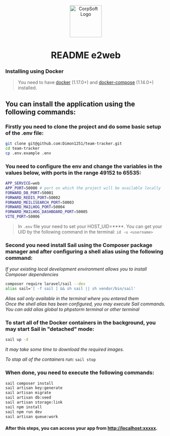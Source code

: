 <div align="center">
<img src="https://avatars1.githubusercontent.com/u/33844443" height="100px" alt="CorpSoft Logo">
    <h1 align="center">README e2web</h1>
</div>

### Installing using Docker


> You need to have [docker](http://www.docker.com) (1.17.0+) and
[docker-compose](https://docs.docker.com/compose/install/) (1.14.0+) installed.

## You can install the application using the following commands:

### Firstly you need to clone the project and do some basic setup of the .env file:

```sh
git clone git@github.com:Dimon1251/team-tracker.git
cd team-tracker
cp .env.example .env
```

### You need to configure the env and change the variables in the values below, with ports in the range 49152 to 65535:
```sh
APP_SERVICE=web
APP_PORT=50000 # port on which the project will be available locally
FORWARD_DB_PORT=50001
FORWARD_REDIS_PORT=50002
FORWARD_MEILISEARCH_PORT=50003
FORWARD_MAILHOG_PORT=50004
FORWARD_MAILHOG_DASHBOARD_PORT=50005
VITE_PORT=50006
```

> In `.env` file your need to set your HOST_UID=****.
> You can get your UID by the following command in the terminal: `id -u <username>`


### Second you need install Sail using the Composer package manager and after configuring a shell alias using the following command:
_If your existing local development environment allows you to install Composer dependencies_
```sh
composer require laravel/sail --dev
alias sail='[ -f sail ] && sh sail || sh vendor/bin/sail'
```

_Alias sail only available in the terminal where you entered them_
<br>
_Once the shell alias has been configured, you may execute Sail commands._
<br>
_You can add alias global to phpstorm terminal or other terminal_


### To start all of the Docker containers in the background, you may start Sail in "detached" mode:

```sh
sail up -d
```
_It may take some time to download the required images._

_To stop all of the containers run:_  `sail stop`

### When done, you need to execute the following commands:

```sh
sail composer install
sail artisan key:generate
sail artisan migrate
sail artisan db:seed
sail artisan storage:link
sail npm install
sail npm run dev
sail artisan queue:work
```

#### After this steps, you can access your app from [http://localhost:xxxxx](http://localhost:xxxxx).
